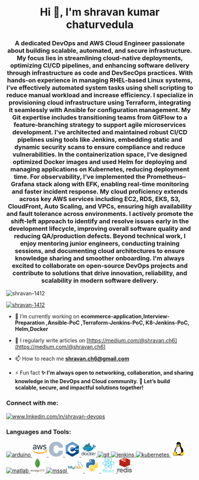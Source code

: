 <h1 align="center">Hi 👋, I'm shravan kumar chaturvedula</h1>
<h3 align="center">A dedicated DevOps and AWS Cloud Engineer passionate about building scalable, automated, and secure infrastructure. My focus lies in streamlining cloud-native deployments, optimizing CI/CD pipelines, and enhancing software delivery through infrastructure as code and DevSecOps practices. With hands-on experience in managing RHEL-based Linux systems, I’ve effectively automated system tasks using shell scripting to reduce manual workload and increase efficiency. I specialize in provisioning cloud infrastructure using Terraform, integrating it seamlessly with Ansible for configuration management. My Git expertise includes transitioning teams from GitFlow to a feature-branching strategy to support agile microservices development. I’ve architected and maintained robust CI/CD pipelines using tools like Jenkins, embedding static and dynamic security scans to ensure compliance and reduce vulnerabilities. In the containerization space, I’ve designed optimized Docker images and used Helm for deploying and managing applications on Kubernetes, reducing deployment time. For observability, I’ve implemented the Prometheus–Grafana stack along with EFK, enabling real-time monitoring and faster incident response. My cloud proficiency extends across key AWS services including EC2, RDS, EKS, S3, CloudFront, Auto Scaling, and VPCs, ensuring high availability and fault tolerance across environments. I actively promote the shift-left approach to identify and resolve issues early in the development lifecycle, improving overall software quality and reducing QA/production defects. Beyond technical work, I enjoy mentoring junior engineers, conducting training sessions, and documenting cloud architectures to ensure knowledge sharing and smoother onboarding. I'm always excited to collaborate on open-source DevOps projects and contribute to solutions that drive innovation, reliability, and scalability in modern software delivery.</h3>

<p align="left"> <img src="https://komarev.com/ghpvc/?username=shravan-1412&label=Profile%20views&color=0e75b6&style=flat" alt="shravan-1412" /> </p>

<p align="left"> <a href="https://github.com/ryo-ma/github-profile-trophy"><img src="https://github-profile-trophy.vercel.app/?username=shravan-1412" alt="shravan-1412" /></a> </p>

- 🔭 I’m currently working on **ecommerce-application,Interview-Preparation ,Ansible-PoC ,Terraform-Jenkins-PoC, K8-Jenkins-PoC, Helm,Docker**

- 📝 I regularly write articles on [https://medium.com/@shravan.ch6](https://medium.com/@shravan.ch6)

- 📫 How to reach me **shravan.ch6@gmail.com**

- ⚡ Fun fact **✨ I'm always open to networking, collaboration, and sharing knowledge in the DevOps and Cloud community.                                                                                  🚀 Let’s build scalable, secure, and impactful solutions together!**

<h3 align="left">Connect with me:</h3>
<p align="left">
<a href="https://linkedin.com/in/www.linkedin.com/in/shravan-devops" target="blank"><img align="center" src="https://raw.githubusercontent.com/rahuldkjain/github-profile-readme-generator/master/src/images/icons/Social/linked-in-alt.svg" alt="www.linkedin.com/in/shravan-devops" height="30" width="40" /></a>
</p>

<h3 align="left">Languages and Tools:</h3>
<p align="left"> <a href="https://www.arduino.cc/" target="_blank" rel="noreferrer"> <img src="https://cdn.worldvectorlogo.com/logos/arduino-1.svg" alt="arduino" width="40" height="40"/> </a> <a href="https://aws.amazon.com" target="_blank" rel="noreferrer"> <img src="https://raw.githubusercontent.com/devicons/devicon/master/icons/amazonwebservices/amazonwebservices-original-wordmark.svg" alt="aws" width="40" height="40"/> </a> <a href="https://www.cprogramming.com/" target="_blank" rel="noreferrer"> <img src="https://raw.githubusercontent.com/devicons/devicon/master/icons/c/c-original.svg" alt="c" width="40" height="40"/> </a> <a href="https://www.w3schools.com/cpp/" target="_blank" rel="noreferrer"> <img src="https://raw.githubusercontent.com/devicons/devicon/master/icons/cplusplus/cplusplus-original.svg" alt="cplusplus" width="40" height="40"/> </a> <a href="https://www.docker.com/" target="_blank" rel="noreferrer"> <img src="https://raw.githubusercontent.com/devicons/devicon/master/icons/docker/docker-original-wordmark.svg" alt="docker" width="40" height="40"/> </a> <a href="https://git-scm.com/" target="_blank" rel="noreferrer"> <img src="https://www.vectorlogo.zone/logos/git-scm/git-scm-icon.svg" alt="git" width="40" height="40"/> </a> <a href="https://www.jenkins.io" target="_blank" rel="noreferrer"> <img src="https://www.vectorlogo.zone/logos/jenkins/jenkins-icon.svg" alt="jenkins" width="40" height="40"/> </a> <a href="https://kubernetes.io" target="_blank" rel="noreferrer"> <img src="https://www.vectorlogo.zone/logos/kubernetes/kubernetes-icon.svg" alt="kubernetes" width="40" height="40"/> </a> <a href="https://www.linux.org/" target="_blank" rel="noreferrer"> <img src="https://raw.githubusercontent.com/devicons/devicon/master/icons/linux/linux-original.svg" alt="linux" width="40" height="40"/> </a> <a href="https://www.mathworks.com/" target="_blank" rel="noreferrer"> <img src="https://upload.wikimedia.org/wikipedia/commons/2/21/Matlab_Logo.png" alt="matlab" width="40" height="40"/> </a> <a href="https://www.mongodb.com/" target="_blank" rel="noreferrer"> <img src="https://raw.githubusercontent.com/devicons/devicon/master/icons/mongodb/mongodb-original-wordmark.svg" alt="mongodb" width="40" height="40"/> </a> <a href="https://www.microsoft.com/en-us/sql-server" target="_blank" rel="noreferrer"> <img src="https://www.svgrepo.com/show/303229/microsoft-sql-server-logo.svg" alt="mssql" width="40" height="40"/> </a> <a href="https://www.mysql.com/" target="_blank" rel="noreferrer"> <img src="https://raw.githubusercontent.com/devicons/devicon/master/icons/mysql/mysql-original-wordmark.svg" alt="mysql" width="40" height="40"/> </a> <a href="https://www.python.org" target="_blank" rel="noreferrer"> <img src="https://raw.githubusercontent.com/devicons/devicon/master/icons/python/python-original.svg" alt="python" width="40" height="40"/> </a> <a href="https://reactjs.org/" target="_blank" rel="noreferrer"> <img src="https://raw.githubusercontent.com/devicons/devicon/master/icons/react/react-original-wordmark.svg" alt="react" width="40" height="40"/> </a> <a href="https://redis.io" target="_blank" rel="noreferrer"> <img src="https://raw.githubusercontent.com/devicons/devicon/master/icons/redis/redis-original-wordmark.svg" alt="redis" width="40" height="40"/> </a> </p>
